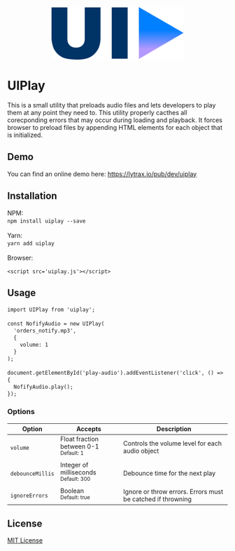 <p align="center">
  <img height="120" src="uiplay-logo.png">
</p>

# UIPlay

This is a small utility that preloads audio files and lets developers to play them at any point they need to. This utility properly cacthes all corecponding errors that may occur during loading and playback. It forces browser to preload files by appending HTML elements for each object that is initialized.

## Demo

You can find an online demo here: https://lytrax.io/pub/dev/uiplay

## Installation

NPM:<br>
`npm install uiplay --save`<br><br>
Yarn:<br>
`yarn add uiplay`<br><br>
Browser:<br>
```
<script src='uiplay.js'></script>
```

## Usage

```
import UIPlay from 'uiplay';

const NofifyAudio = new UIPlay(
  'orders_notify.mp3',
  {
    volume: 1
  }
);

document.getElementById('play-audio').addEventListener('click', () => {
  NofifyAudio.play();
});
```

### Options

| Option | Accepts      | Description |
| --- | ------------- | --- |
| `volume` | Float fraction between 0-1<br><sup>Default: 1</sup> | Controls the volume level for each audio object |
| `debounceMillis` | Integer of milliseconds<br><sup>Default: 300</sup> | Debounce time for the next play |
| `ignoreErrors` | Boolean<br><sup>Default: true</sup> | Ignore or throw errors. Errors must be catched if throwning |

## License

[MIT License](LICENSE)
